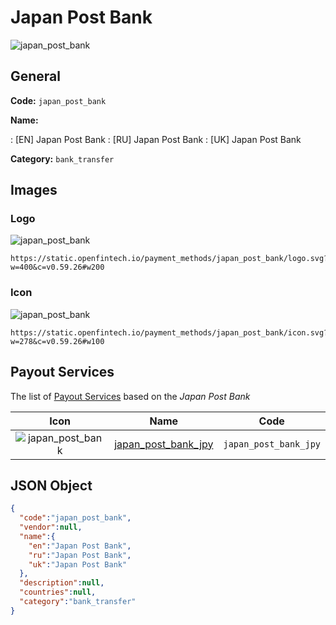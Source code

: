 
# Japan Post Bank 
![japan_post_bank](https://static.openfintech.io/payment_methods/japan_post_bank/logo.svg?w=400&c=v0.59.26#w200)  

## General 
**Code:** `japan_post_bank` 
 
**Name:** 
 
:	[EN] Japan Post Bank 
:	[RU] Japan Post Bank 
:	[UK] Japan Post Bank 
 
**Category:** `bank_transfer` 
 

## Images 

### Logo 
![japan_post_bank](https://static.openfintech.io/payment_methods/japan_post_bank/logo.svg?w=400&c=v0.59.26#w200)  

```
https://static.openfintech.io/payment_methods/japan_post_bank/logo.svg?w=400&c=v0.59.26#w200
```  

### Icon 
![japan_post_bank](https://static.openfintech.io/payment_methods/japan_post_bank/icon.svg?w=278&c=v0.59.26#w100)  

```
https://static.openfintech.io/payment_methods/japan_post_bank/icon.svg?w=278&c=v0.59.26#w100
```  

## Payout Services 
 
The list of [Payout Services](/payout-services/) based on the _Japan Post Bank_ 

|Icon|Name|Code| 
|:---:|:---:|:---:| 
|![japan_post_bank](https://static.openfintech.io/payout_methods/japan_post_bank/icon.svg?w=278&c=v0.59.26#w40) |[japan_post_bank_jpy](/payout-services/japan_post_bank_jpy/)|`japan_post_bank_jpy`| 
 

## JSON Object 

```json
{
  "code":"japan_post_bank",
  "vendor":null,
  "name":{
    "en":"Japan Post Bank",
    "ru":"Japan Post Bank",
    "uk":"Japan Post Bank"
  },
  "description":null,
  "countries":null,
  "category":"bank_transfer"
}
```  
